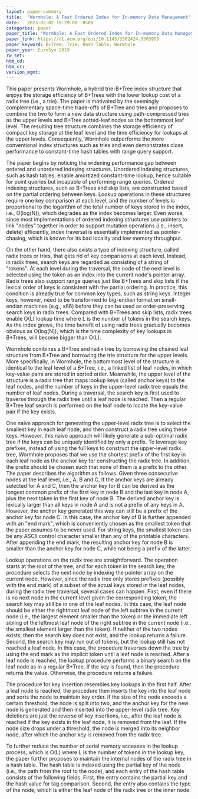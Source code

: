 ```yaml
---
layout: paper-summary
title:  "Wormhole: A Fast Ordered Index for In-memory Data Management"
date:   2023-02-02 19:29:00 -0500
categories: paper
paper_title: "Wormhole: A Fast Ordered Index for In-memory Data Management"
paper_link: https://dl.acm.org/doi/10.1145/3302424.3303955
paper_keyword: B+Tree; Trie; Hash Table; Wormhole
paper_year: EuroSys 2019
rw_set:
htm_cd:
htm_cr:
version_mgmt:
---
```


This paper presents Wormhole, a hybrid trie-B+Tree index structure that enjoys the storage efficiency of B+Trees
with the lower lookup cost of a radix tree (i.e., a trie). The paper is motivated by the 
seemingly complementary space-time trade-offs of B+Tree and tries and proposes to combine the two to form a 
new data structure using path-compressed tries as the upper levels and B+Tree sorted-leaf nodes as the bottommost 
leaf level. The resulting tree structure combines the storage efficiency of compact key storage at the leaf level
and the time efficiency for lookups at the upper levels. Consequently, Wormhole outperforms the more conventional
index structures such as tries and even demonstrates close performance to constant-time hash tables with range query
support.

The paper begins by noticing the widening performance gap between ordered and unordered indexing structures.
Unordered indexing structures, such as hash tables, enable amortized constant-time lookup, hence suitable for
point queries but incapable of performing range queries. Ordered indexing structures, such as B+Trees and skip
lists, are constructed based on the partial ordering between keys. Lookup operations in these structures require one 
key comparison at each level, and the number of levels is proportional to the logarithm of the total number of
keys stored in the index, i.e., O(log(N)), which degrades as the index becomes larger. Even worse, since 
most implementations of ordered indexing structures use pointers to link "nodes" together in order to support 
mutation operations (i.e., insert, delete) efficiently, index traversal is essentially implemented as 
pointer-chasing, which is known for its bad locality and low memory throughput.

On the other hand, there also exists a type of indexing structure, called radix trees or tries, that gets rid of
key comparisons at each level. Instead, in radix trees, search keys are regarded as consisting of a string of 
"tokens". At each level during the traversal, the node of the next level is selected using the token as an index 
into the current node's pointer array. Radix trees also support range queries just like B+Trees and skip lists if 
the lexical order of keys is consistent with the partial ordering. In practice, this condition is already true 
for common key types, such as string keys. Integer keys, however, need to be transformed to big-endian format 
on small-endian machines (e.g., x86) before they can be used as order-preserving search keys in radix trees.
Compared with B+Trees and skip lists, radix trees enable O(L) lookup time where L is the number of tokens 
in the search keys. As the index grows, the time benefit of using radix trees gradually becomes obvious as 
O(log(N)), which is the time complexity of key lookups in B+Trees, will become bigger than O(L).
 
Wormhole combines a B+Tree and radix tree by borrowing the chained leaf structure from B+Tree and borrowing the 
trie structure for the upper levels. More specifically, in Wormhole, the bottommost level of the structure is 
identical to the leaf level of a B+Tree, i.e., a linked list of leaf nodes, in which key-value pairs are stored
in sorted order. Meanwhile, the upper level of the structure is a radix tree that maps lookup keys (called anchor keys) 
to the leaf nodes, and the number of keys in the upper-level radix tree equals the number of leaf nodes. 
During a traversal, the search key is first used to traverse through the radix tree until a leaf node is reached.
Then a regular B+Tree leaf search is performed on the leaf node to locate the key-value pair if the key exists.

One naive approach for generating the upper-level radix tree is to select the smallest key in each leaf node, and 
then construct a radix tree using these keys. However, this naive approach will likely generate a sub-optimal 
radix tree if the keys can be uniquely identified by only a prefix. To leverage key prefixes, instead of using the 
full keys to construct the upper-level radix tree, Wormhole proposes that we use the shortest prefix of the first
key in each leaf node as the anchor key for constructing the radix tree. In addition, the prefix should be chosen 
such that none of them is a prefix to the other. The paper describes the algorithm as follows. Given three 
consecutive nodes at the leaf level, i.e., A, B and C, if the anchor keys are already selected for A and C, then
the anchor key for B can be derived as the longest common prefix of the first key in node B and the last key in 
node A, plus the next token in the first key of node B. The derived anchor key is lexically larger than all keys 
in node A and is not a prefix of any keys in A. However, the anchor key generated this way can still be a prefix
of the anchor key for node C. In this case, the anchor key of B is further appended with an "end mark", which
is conveniently chosen as the smallest token that the paper assumes to be never used. For string keys, the 
smallest token can be any ASCII control character smaller than any of the printable characters.
After appending the end mark, the resulting anchor key for node B is smaller than the anchor key for node C,
while not being a prefix of the latter.

Lookup operations on the radix tree are straightforward. The operation starts at the root of the tree, and for each
token in the search key, the procedure selects the next node by indexing the pointer array on the current node.
However, since the radix tree only stores prefixes (possibly with the end mark) of a subset of the actual keys 
stored in the leaf nodes, during the radix tree traversal, several cases can happen.
First, even if there is no next node in the current level given the corresponding token, the search key may still be
in one of the leaf nodes. In this case, the leaf node should be either the rightmost leaf node of the left subtree
in the current node (i.e., the largest element smaller than the token) or the immediate left sibling of the 
leftmost leaf node of the right subtree in the current node (i.e., the smallest element larger than the token). 
If neither of the two nodes exists, then the search key does not exist, and the lookup returns a failure.
Second, the search key may run out of tokens, but the lookup still has not reached a leaf node. In this case, 
the procedure traverses down the tree by using the end mark as the implicit token until a leaf node is reached.
After a leaf node is reached, the lookup procedure performs a binary search on the leaf node as in a regular B+Tree.
If the key is found, then the procedure returns the value. Otherwise, the procedure returns a failure.

The procedure for key insertion resembles key lookups in the first half. After a leaf node is reached, the procedure
then inserts the key into the leaf node and sorts the node to maintain key order. If the size of the node exceeds
a certain threshold, the node is split into two, and the anchor key for the new node is generated and then inserted
into the upper-level radix tree. Key deletions are just the reverse of key insertions, i.e., after the leaf node 
is reached if the key exists in the leaf node, it is removed from the leaf. If the node size drops under a threshold,
the node is merged into its neighbor node, after which the anchor key is removed from the radix tree.

To further reduce the number of serial memory accesses in the lookup process, which is O(L) where L is the number of 
tokens in the lookup key, the paper further proposes to maintain the internal nodes of the radix tree in a hash table.
The hash table is indexed using the partial key of the node (i.e., the path from the root to the node), and each entry
of the hash table consists of the following fields. First, the entry contains the partial key and the hash value for
tag comparison. Second, the entry also contains the type of the node, which is either the leaf node of the radix tree or
the inner node. 
